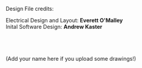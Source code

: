 Design File credits:

Electrical Design and Layout: <b>Everett O'Malley</b>
<br>
Inital Software Design: <b>Andrew Kaster</b>
<br>
<br>
<br>
<br>
<br>
(Add your name here if you upload some drawings!)

